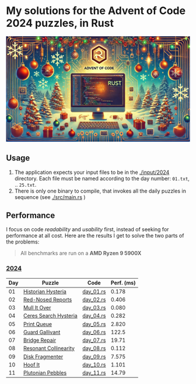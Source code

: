 # My solutions for the Advent of Code 2024 puzzles, in Rust

![AoC in Rust](./AoCRust.jpg)

## Usage

1. The application expects your input files to be in the [./input/2024](./input/2024) directory. Each file must be named according to the day number: `01.txt`, .. `25.txt`.
2. There is only one binary to compile, that invokes all the daily puzzles in sequence (see [./src/main.rs](./src/main.rs) )

## Performance

I focus on code *readability* and *usability* first, instead of seeking for performance at all cost. Here are the results I get to solve the two parts of the problems:

> All benchmarks are run on a **AMD Ryzen 9 5900X**

### [2024](https://adventofcode.com/2024)

| Day | Puzzle                                                       | Code                               | Perf. (ms) |
|-----|--------------------------------------------------------------|------------------------------------|------------|
| 01  | [Historian Hysteria](https://adventofcode.com/2024/day/1)    | [day_01.rs](./src/y2024/day_01.rs) | 0.178      |
| 02  | [Red-Nosed Reports](https://adventofcode.com/2024/day/2)     | [day_02.rs](./src/y2024/day_02.rs) | 0.406      |
| 03  | [Mull It Over](https://adventofcode.com/2024/day/3)          | [day_03.rs](./src/y2024/day_03.rs) | 0.080      |
| 04  | [Ceres Search Hysteria](https://adventofcode.com/2024/day/4) | [day_04.rs](./src/y2024/day_04.rs) | 0.282      |
| 05  | [Print Queue](https://adventofcode.com/2024/day/5)           | [day_05.rs](./src/y2024/day_05.rs) | 2.820      |
| 06  | [Guard Gallivant](https://adventofcode.com/2024/day/6)       | [day_06.rs](./src/y2024/day_06.rs) | 122.5      |
| 07  | [Bridge Repair](https://adventofcode.com/2024/day/7)         | [day_07.rs](./src/y2024/day_07.rs) | 19.71      |
| 08  | [Resonant Collinearity](https://adventofcode.com/2024/day/8) | [day_08.rs](./src/y2024/day_08.rs) | 0.112      |
| 09  | [Disk Fragmenter](https://adventofcode.com/2024/day/9)       | [day_09.rs](./src/y2024/day_09.rs) | 7.575      |
| 10  | [Hoof It](https://adventofcode.com/2024/day/10)              | [day_10.rs](./src/y2024/day_10.rs) | 1.101      |
| 11  | [Plutonian Pebbles](https://adventofcode.com/2024/day/11)    | [day_11.rs](./src/y2024/day_11.rs) | 14.79      |

    